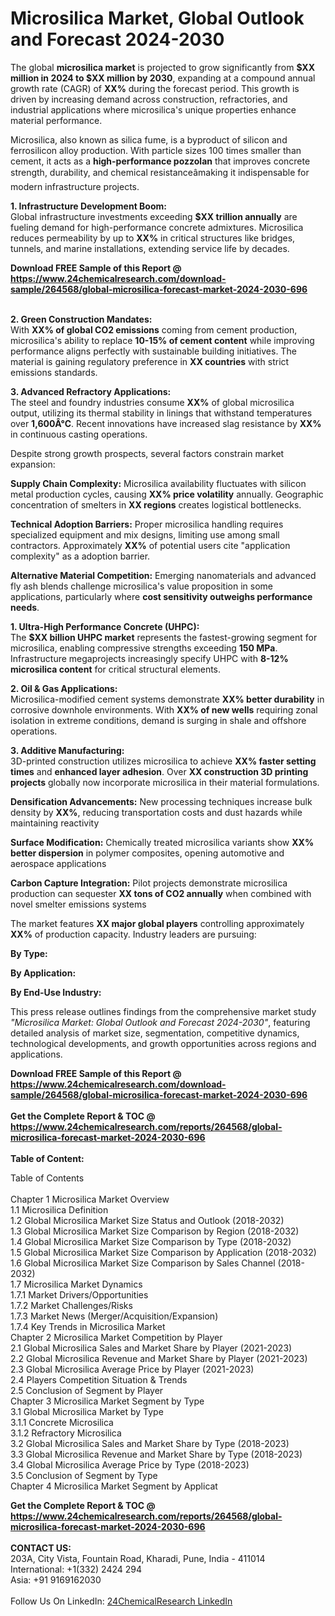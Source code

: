 <h1>Microsilica Market, Global Outlook and Forecast 2024-2030</h1><p>The global <strong>microsilica market</strong> is projected to grow significantly from <strong>$XX million in 2024 to $XX million by 2030</strong>, expanding at a compound annual growth rate (CAGR) of <strong>XX%</strong> during the forecast period. This growth is driven by increasing demand across construction, refractories, and industrial applications where microsilica's unique properties enhance material performance.</p><p>Microsilica, also known as silica fume, is a byproduct of silicon and ferrosilicon alloy production. With particle sizes 100 times smaller than cement, it acts as a <strong>high-performance pozzolan</strong> that improves concrete strength, durability, and chemical resistanceâmaking it indispensable for modern infrastructure projects.</p><p><strong>1. Infrastructure Development Boom:</strong><br>
Global infrastructure investments exceeding <strong>$XX trillion annually</strong> are fueling demand for high-performance concrete admixtures. Microsilica reduces permeability by up to <strong>XX%</strong> in critical structures like bridges, tunnels, and marine installations, extending service life by decades.</p><div><b>Download FREE Sample of this Report @ 
            <a href="https://www.24chemicalresearch.com/download-sample/264568/global-microsilica-forecast-market-2024-2030-696">
            https://www.24chemicalresearch.com/download-sample/264568/global-microsilica-forecast-market-2024-2030-696</a></b></div><br><p><strong>2. Green Construction Mandates:</strong><br>
With <strong>XX% of global CO2 emissions</strong> coming from cement production, microsilica's ability to replace <strong>10-15% of cement content</strong> while improving performance aligns perfectly with sustainable building initiatives. The material is gaining regulatory preference in <strong>XX countries</strong> with strict emissions standards.</p><p><strong>3. Advanced Refractory Applications:</strong><br>
The steel and foundry industries consume <strong>XX%</strong> of global microsilica output, utilizing its thermal stability in linings that withstand temperatures over <strong>1,600Â°C</strong>. Recent innovations have increased slag resistance by <strong>XX%</strong> in continuous casting operations.</p><p>Despite strong growth prospects, several factors constrain market expansion:</p><p><strong>Supply Chain Complexity:</strong> Microsilica availability fluctuates with silicon metal production cycles, causing <strong>XX% price volatility</strong> annually. Geographic concentration of smelters in <strong>XX regions</strong> creates logistical bottlenecks.</p><p><strong>Technical Adoption Barriers:</strong> Proper microsilica handling requires specialized equipment and mix designs, limiting use among small contractors. Approximately <strong>XX%</strong> of potential users cite "application complexity" as a adoption barrier.</p><p><strong>Alternative Material Competition:</strong> Emerging nanomaterials and advanced fly ash blends challenge microsilica's value proposition in some applications, particularly where <strong>cost sensitivity outweighs performance needs</strong>.</p><p><strong>1. Ultra-High Performance Concrete (UHPC):</strong><br>
The <strong>$XX billion UHPC market</strong> represents the fastest-growing segment for microsilica, enabling compressive strengths exceeding <strong>150 MPa</strong>. Infrastructure megaprojects increasingly specify UHPC with <strong>8-12% microsilica content</strong> for critical structural elements.</p><p><strong>2. Oil &amp; Gas Applications:</strong><br>
Microsilica-modified cement systems demonstrate <strong>XX% better durability</strong> in corrosive downhole environments. With <strong>XX% of new wells</strong> requiring zonal isolation in extreme conditions, demand is surging in shale and offshore operations.</p><p><strong>3. Additive Manufacturing:</strong><br>
3D-printed construction utilizes microsilica to achieve <strong>XX% faster setting times</strong> and <strong>enhanced layer adhesion</strong>. Over <strong>XX construction 3D printing projects</strong> globally now incorporate microsilica in their material formulations.</p><p><strong>Densification Advancements:</strong> New processing techniques increase bulk density by <strong>XX%</strong>, reducing transportation costs and dust hazards while maintaining reactivity</p><p><strong>Surface Modification:</strong> Chemically treated microsilica variants show <strong>XX% better dispersion</strong> in polymer composites, opening automotive and aerospace applications</p><p><strong>Carbon Capture Integration:</strong> Pilot projects demonstrate microsilica production can sequester <strong>XX tons of CO2 annually</strong> when combined with novel smelter emissions systems</p><p>The market features <strong>XX major global players</strong> controlling approximately <strong>XX%</strong> of production capacity. Industry leaders are pursuing:</p><p><strong>By Type:</strong></p><p><strong>By Application:</strong></p><p><strong>By End-Use Industry:</strong></p><p>This press release outlines findings from the comprehensive market study <em>"Microsilica Market: Global Outlook and Forecast 2024-2030"</em>, featuring detailed analysis of market size, segmentation, competitive dynamics, technological developments, and growth opportunities across regions and applications.</p><div><b>Download FREE Sample of this Report @ 
            <a href="https://www.24chemicalresearch.com/download-sample/264568/global-microsilica-forecast-market-2024-2030-696">
            https://www.24chemicalresearch.com/download-sample/264568/global-microsilica-forecast-market-2024-2030-696</a></b></div><br><div><b>Get the Complete Report & TOC @ 
            <a href="https://www.24chemicalresearch.com/reports/264568/global-microsilica-forecast-market-2024-2030-696">
            https://www.24chemicalresearch.com/reports/264568/global-microsilica-forecast-market-2024-2030-696</a></b></div><br>
            <b>Table of Content:</b><p>Table of Contents<br />
<br />
Chapter 1 Microsilica Market Overview<br />
    1.1 Microsilica Definition<br />
    1.2 Global Microsilica Market Size Status and Outlook (2018-2032)<br />
    1.3 Global Microsilica Market Size Comparison by Region (2018-2032)<br />
    1.4 Global Microsilica Market Size Comparison by Type (2018-2032)<br />
    1.5 Global Microsilica Market Size Comparison by Application (2018-2032)<br />
    1.6 Global Microsilica Market Size Comparison by Sales Channel (2018-2032)<br />
    1.7 Microsilica Market Dynamics<br />
        1.7.1 Market Drivers/Opportunities<br />
        1.7.2 Market Challenges/Risks<br />
        1.7.3 Market News (Merger/Acquisition/Expansion)<br />
        1.7.4 Key Trends in Microsilica Market<br />
Chapter 2 Microsilica Market Competition by Player<br />
    2.1 Global Microsilica Sales and Market Share by Player (2021-2023)<br />
    2.2 Global Microsilica Revenue and Market Share by Player (2021-2023)<br />
    2.3 Global Microsilica Average Price by Player (2021-2023)<br />
    2.4 Players Competition Situation & Trends<br />
    2.5 Conclusion of Segment by Player<br />
Chapter 3 Microsilica Market Segment by Type<br />
    3.1 Global Microsilica Market by Type<br />
        3.1.1 Concrete Microsilica<br />
        3.1.2 Refractory Microsilica<br />
    3.2 Global Microsilica Sales and Market Share by Type (2018-2023)<br />
    3.3 Global Microsilica Revenue and Market Share by Type (2018-2023)<br />
    3.4 Global Microsilica Average Price by Type (2018-2023)<br />
    3.5 Conclusion of Segment by Type<br />
Chapter 4 Microsilica Market Segment by Applicat</p><div><b>Get the Complete Report & TOC @ 
            <a href="https://www.24chemicalresearch.com/reports/264568/global-microsilica-forecast-market-2024-2030-696">
            https://www.24chemicalresearch.com/reports/264568/global-microsilica-forecast-market-2024-2030-696</a></b></div><br><b>CONTACT US:</b><br>
            203A, City Vista, Fountain Road, Kharadi, Pune, India - 411014<br>
            International: +1(332) 2424 294<br>
            Asia: +91 9169162030 <br><br>
            Follow Us On LinkedIn: <a href="https://www.linkedin.com/company/24chemicalresearch/">24ChemicalResearch LinkedIn</a>